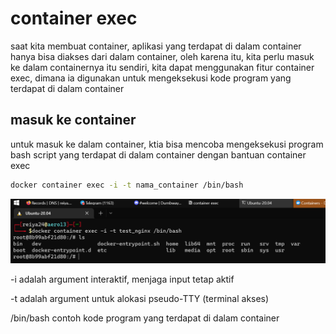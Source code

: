 # container exec

saat kita membuat container, aplikasi yang terdapat di dalam container hanya bisa diakses dari dalam container, oleh karena itu, kita perlu masuk ke dalam containernya itu sendiri, kita dapat menggunakan fitur container exec, dimana ia digunakan untuk mengeksekusi kode program yang terdapat di dalam container

## masuk ke container

untuk masuk ke dalam container, ktia bisa mencoba mengeksekusi program bash script yang terdapat di dalam container dengan bantuan container exec

```bash
docker container exec -i -t nama_container /bin/bash
```

![Untitled](container%20exec%2028631c59350a4f5b9b4c256b0bf45f9b/Untitled.png)

-i adalah argument interaktif, menjaga input tetap aktif

-t adalah argument untuk alokasi pseudo-TTY (terminal akses)

/bin/bash contoh kode program yang terdapat di dalam container